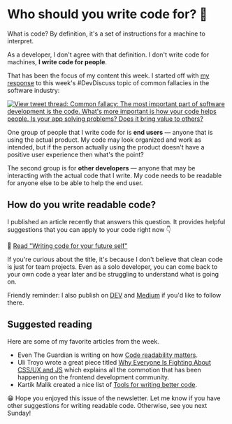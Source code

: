 # Who should you write code for? 🤔

What is code? By definition, it's a set of instructions for a machine to interpret.

As a developer, I don't agree with that definition. I don't write code for machines, **I write code for people**.

That has been the focus of my content this week. I started off with [my response](https://twitter.com/sunnysinghio/status/1090435645481340929) to this week's #DevDiscuss topic of common fallacies in the software industry:

[![View tweet thread: Common fallacy: The most important part of software development is the code. What's more important is how your code helps people. Is your app solving problems? Does it bring value to others?](https://buttondown.s3.us-west-2.amazonaws.com/images/a0977151-331f-4c11-8f85-154c1c420f58.png)](https://twitter.com/sunnysinghio/status/1090435645481340929)

One group of people that I write code for is **end users** — anyone that is using the actual product. My code may look organized and work as intended, but if the person actually using the product doesn't have a positive user experience then what's the point?

The second group is for **other developers** — anyone that may be interacting with the actual code that I write. My code needs to be readable for anyone else to be able to help the end user.

## How do you write readable code?

I published an article recently that answers this question. It provides helpful suggestions that you can apply to your code right now 👇

📝 [Read "Writing code for your future self"](https://sunny.link/readablecode)

If you're curious about the title, it's because I don't believe that clean code is just for team projects. Even as a solo developer, you can come back to your own code a year later and be struggling to understand what is going on.

Friendly reminder: I also publish on [DEV](https://dev.to/sunnysingh) and [Medium](https://medium.com/@sunnysinghio) if you'd like to follow there.

## Suggested reading

Here are some of my favorite articles from the week.

- Even The Guardian is writing on how [Code readability matters](https://www.theguardian.com/info/2019/jan/29/code-readability-matters).
- Uli Troyo wrote a great piece titled [Why Everyone Is Fighting About CSS/UX and JS](https://dev.to/ulitroyo/why-everyone-is-fighting-about-cssux-and-js-4cpp) which explains all the commotion that has been happening on the frontend development community.
- Kartik Malik created a nice list of [Tools for writing better code](https://dev.to/kartik2406/tools-for-writing-better-code-21mh).

😁 Hope you enjoyed this issue of the newsletter. Let me know if you have other suggestions for writing readable code. Otherwise, see you next Sunday!